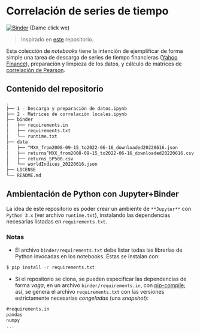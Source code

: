 # Correlación de series de tiempo

[![Binder](https://mybinder.org/badge_logo.svg)](https://mybinder.org/v2/gh/mijailo/timeSeriesCorrelations/HEAD) (Dame click we)
> Inspirado en [este](http://mybinder.org/v2/gh/binder-examples/requirements/master) repositorio. 

Esta colección de _notebooks_ tiene la intención de ejemplificar de forma simple una tarea de descarga de series de tiempo financieras ([Yahoo Finance](https://finance.yahoo.com/)), preparación y limpieza de los datos, y cálculo de matrices de [correlación de Pearson](https://en.wikipedia.org/wiki/Pearson_correlation_coefficient).

## Contenido del repositorio

```sh
.
├── 1 - Descarga y preparación de datos.ipynb
├── 2 - Matrices de correlación locales.ipynb
├── binder
│   ├── requirements.in
│   ├── requirements.txt
│   └── runtime.txt
├── data
│   ├── ^MXX_from2008-09-15_to2022-06-16_downloaded20220616.json
│   ├── returns^MXX_from2008-09-15_to2022-06-16_downloaded20220616.csv
│   ├── returns_SP500.csv
│   └── worldIndices_20220616.json
├── LICENSE
└── README.md
```

## Ambientación de Python con Jupyter+Binder

La idea de este repositorio es poder crear un ambiente de `**Jupyter**` con `Python 3.x` (ver archivo `runtime.txt`), instalando las dependencias necesarias listadas en `requirements.txt`.

### Notas

* El archivo `binder/requirements.txt` debe listar todas las librerías de Python invocadas en los notebooks. Éstas se instalan con:
```bash
$ pip install -r requirements.txt
```
* Si el repositorio se clona, se pueden especificar las dependencias de forma _vaga_, en un archivo `binder/requirements.in`, con [pip-compile](https://github.com/jazzband/pip-tools/); así, se genera el archivo `requirements.txt` con las versiones estrictamente necesarias _congeladas_ (una _snapshot_):
```txt
#requirements.in
pandas
numpy
...
```